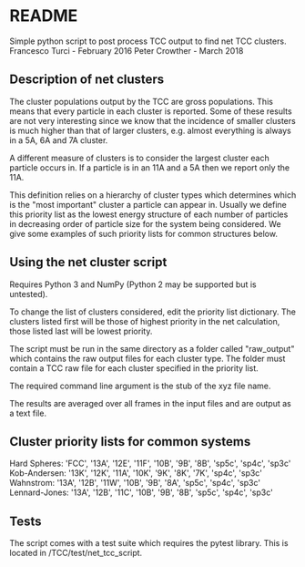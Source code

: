 # README #

Simple python script to post process TCC output to find net TCC clusters.
Francesco Turci - February 2016
Peter Crowther - March 2018

## Description of net clusters

The cluster populations output by the TCC are gross populations. This means that every particle in each cluster is reported. Some of these results are not very interesting since we know that the incidence of smaller clusters is much higher than that of larger clusters, e.g. almost everything is always in a 5A, 6A and 7A cluster.

A different measure of clusters is to consider the largest cluster each particle occurs in. If a particle is in an 11A and a 5A then we report only the 11A.

This definition relies on a hierarchy of cluster types which determines which is the "most important" cluster a particle can appear in. Usually we define this priority list as the lowest energy structure of each number of particles in decreasing order of particle size for the system being considered. We give some examples of such priority lists for common structures below.

## Using the net cluster script
Requires Python 3 and NumPy (Python 2 may be supported but is untested).

To change the list of clusters considered, edit the priority list dictionary. The clusters listed first will be those of highest priority in the net calculation, those listed last will be lowest priority.

The script must be run in the same directory as a folder called "raw_output" which contains the raw output files for each cluster type. The folder must contain a TCC raw file for each cluster specified in the priority list.

The required command line argument is the stub of the xyz file name.

The results are averaged over all frames in the input files and are output as a text file.

## Cluster priority lists for common systems

Hard Spheres: 'FCC', '13A', '12E', '11F', '10B', '9B', '8B', 'sp5c', 'sp4c', 'sp3c'
Kob-Andersen: '13K', '12K', '11A', '10K', '9K', '8K', '7K', 'sp4c', 'sp3c'
Wahnstrom: '13A', '12B', '11W', '10B', '9B', '8A', 'sp5c', 'sp4c', 'sp3c'
Lennard-Jones: '13A', '12B', '11C', '10B', '9B', '8B', 'sp5c', 'sp4c', 'sp3c'

## Tests

The script comes with a test suite which requires the pytest library. This is located in /TCC/test/net_tcc_script.